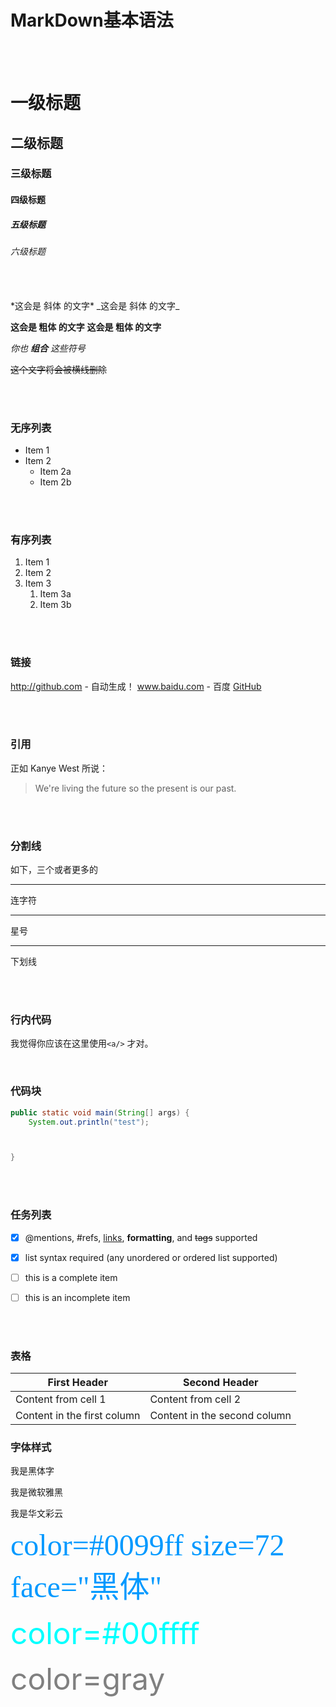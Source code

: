 # MarkDown基本语法

<br/>
<br/>

# 一级标题
## 二级标题
### 三级标题
#### 四级标题
##### 五级标题
###### 六级标题

<br/>
<br/>
*这会是 斜体 的文字*
_这会是 斜体 的文字_

**这会是 粗体 的文字**
__这会是 粗体 的文字__

_你也 **组合** 这些符号_

~~这个文字将会被横线删除~~

<br/>
<br/>

### 无序列表

* Item 1
* Item 2
  * Item 2a
  * Item 2b

<br/>
<br/>

### 有序列表

1. Item 1
1. Item 2
1. Item 3
   1. Item 3a
   1. Item 3b

<br/>
<br/>

### 链接

http://github.com - 自动生成！
www.baidu.com - 百度
[GitHub](http://github.com)

<br/>
<br/>

### 引用

正如 Kanye West 所说：

> We're living the future so
> the present is our past.

<br/>
<br/>

### 分割线

如下，三个或者更多的

---

连字符

***
 星号

___

下划线

<br/>
<br/>

### 行内代码

我觉得你应该在这里使用`<a/>` 才对。

<br>

### 代码块

``` java {.line-numbers, .highlight=2-4}
public static void main(String[] args) {
    System.out.println("test");



}

```

<br/>

<br/>

### 任务列表

- [x] @mentions, #refs, [links](), **formatting**, 
and ~~tags~~ supported

- [x] list syntax required (any unordered or ordered list supported)
- [ ] this is a complete item
- [ ] this is an incomplete item

<br/>
<br/>

### 表格

| First Header                | Second Header                |
|-----------------------------|------------------------------|
| Content from cell 1         | Content from cell 2          |
| Content in the first column | Content in the second column |

### 字体样式

<font face="黑体">我是黑体字</font>

<font face="微软雅黑">我是微软雅黑</font>

<font face="STCAIYUN">我是华文彩云</font>

<font color=#0099ff size=7 face="黑体">color=#0099ff size=72 face="黑体"</font>

<font color=#00ffff size=72>color=#00ffff</font>

<font color=gray size=72>color=gray</font>

